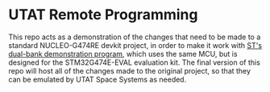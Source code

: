 # UTAT Remote Programming

This repo acts as a demonstration of the changes that need to be made to a standard NUCLEO-G474RE devkit project, in order to make it work with [ST's dual-bank demonstration program](https://www.st.com/en/embedded-software/x-cube-dbfu.html), which uses the same MCU, but is designed for the STM32G474E-EVAL evaluation kit. The final version of this repo will host all of the changes made to the original project, so that they can be emulated by UTAT Space Systems as needed.
